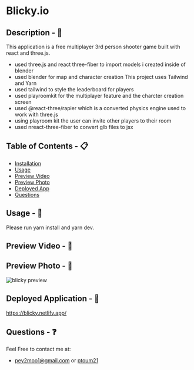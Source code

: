# Blicky.io

## Description - 💠
This application is a free multiplayer 3rd person shooter game built with react and three.js.
* used three.js and react three-fiber to import models i created inside of blender
* used blender for map and character creation
This project uses Tailwind and Yarn
* used tailwind to style the leaderboard for players
* used playroomkit for the multiplayer feature and the charcter creation screen
* used @react-three/rapier which is a converted physics engine used to work with three.js
* using playroom kit the user can invite other players to their room
* used nreact-three-fiber to convert glb files to jsx

## Table of Contents - 📋
* [Installation](#installation---☢️)
* [Usage](#usage---💎)
* [Preview Video](#preview-video---📼)
* [Preview Photo](#preview-photo---📸)
* [Deployed App](#deployed-app---📲)
* [Questions](#questions---❓)

## Usage - 💎
Please run yarn install and yarn dev.

## Preview Video - 📼


## Preview Photo - 📸
![blicky preview]()

## Deployed Application - 📲
https://blicky.netlify.app/

## Questions - ❓
Feel Free to contact me at:
- pey2moo1@gmail.com or [ptoum21](https://github.com/ptoum21)

